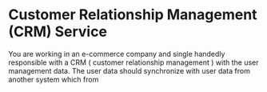 # Customer Relationship Management (CRM) Service

You are working in an e-commerce company and single handedly responsible 
with a CRM ( customer relationship management ) with the user management data. The user data should synchronize with user data from another system which from 